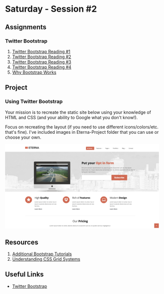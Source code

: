 Saturday - Session #2
=====================

Assignments
-----------

### Twitter Bootstrap

1. [Twitter Bootstrap Reading #1](https://github.com/Drewbie345/okcoders-winter2018/blob/master/Week%202/bootstrap-reading1.md)
2. [Twitter Bootstrap Reading #2](https://github.com/Drewbie345/okcoders-winter2018/blob/master/Week%202/bootstrap-reading2.md)
3. [Twitter Bootstrap Reading #3](https://github.com/Drewbie345/okcoders-winter2018/blob/master/Week%202/bootstrap-reading3.md)
4. [Twitter Bootstrap Reading #4](https://github.com/Drewbie345/okcoders-winter2018/blob/master/Week%202/bootstrap-reading4.md)
5. [Why Bootstrap Works](http://www.helloerik.com/the-subtle-magic-behind-why-the-bootstrap-3-grid-works)

Project
--------

### Using Twitter Bootstrap

Your mission is to recreate the static site below using your knowledge of HTML and CSS (and your ability to Google what you don't know!).

Focus on recreating the layout (if you need to use different icons/colors/etc. that's fine). I've included images in Eterna-Project folder that you can use or choose your own.

![Eterna Page](https://github.com/Drewbie345/okcoders-winter2018/blob/master/Week%202/eterna.jpg)

Resources
---------
1. [Additional Bootstrap Tutorials](https://www.w3schools.com/bootstrap/bootstrap_forms.asp)
2. [Understanding CSS Grid Systems](https://www.sitepoint.com/understanding-css-grid-systems/)

Useful Links
------------
* [Twitter Bootstrap](https://getbootstrap.com/docs/3.3/)
